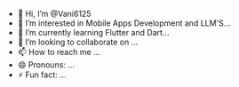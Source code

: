 - 👋 Hi, I’m @Vani6125
- 👀 I’m interested in Mobile Apps Development and LLM'S...
- 🌱 I’m currently learning Flutter and Dart...
- 💞️ I’m looking to collaborate on ...
- 📫 How to reach me ...
- 😄 Pronouns: ...
- ⚡ Fun fact: ...

<!---
Vani6125/Vani6125 is a ✨ special ✨ repository because its `README.md` (this file) appears on your GitHub profile.
You can click the Preview link to take a look at your changes.
--->
